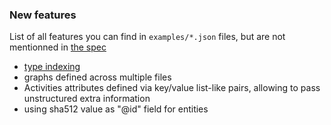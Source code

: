 ### New features

List of all features you can find in `examples/*.json` files, but are not mentionned in [the spec](https://docs.google.com/document/d/1vw3VNDof5cecv2PkFp7Lw_pNUTUo8-m8V4SIdtGJVKs/edit?usp=sharing)

- [type indexing](https://w3c.github.io/json-ld-syntax/#node-type-indexing)
- graphs defined across multiple files
- Activities attributes defined via key/value list-like pairs, allowing to pass unstructured extra information
- using sha512 value as "@id" field for entities
